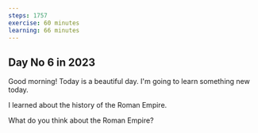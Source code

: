 ```yaml
---
steps: 1757
exercise: 60 minutes
learning: 66 minutes
---
```

## Day No 6 in 2023
Good morning! Today is a beautiful day.
I'm going to learn something new today.

I learned about the history of the Roman Empire.

What do you think about the Roman Empire?

